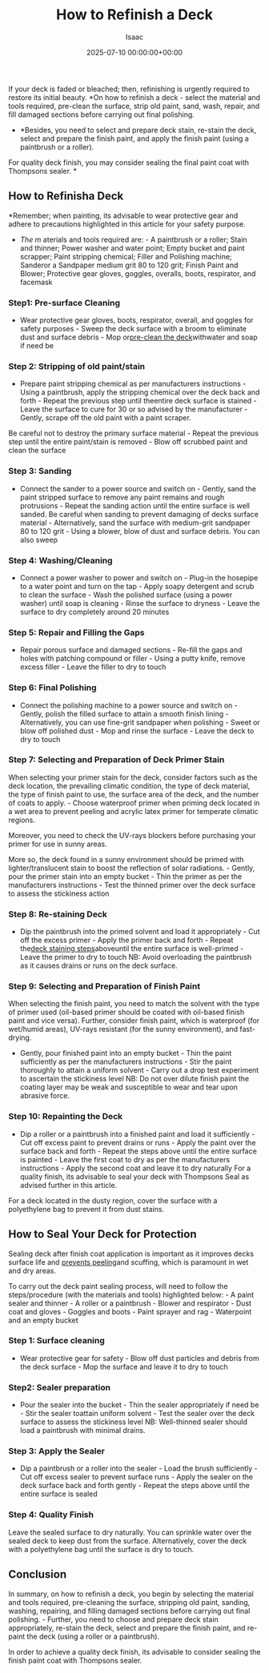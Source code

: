 ﻿---
title: How to Refinish a Deck
description: If your deck is faded or bleached then, refinishing is urgently required to restore its initial beauty. On how to refinish a deck - select the material and...
slug: /how-to-refinish-a-deck/
date: 2025-07-10 00:00:00+00:00
lastmod: 2025-07-10 00:00:00+03:00
author: Isaac
categories:
- DIY Paintings
- Guide
tags:
- diy-paintings
- deck
layout: post
---

If your deck is faded or bleached; then, refinishing is urgently required to restore its initial beauty. *On how to refinish a deck - select the material and tools required, pre-clean the surface, strip old paint, sand, wash, repair, and fill damaged sections before carrying out final polishing.

* *Besides, you need to select and prepare deck stain, re-stain the deck, select and prepare the finish paint, and apply the finish paint (using a paintbrush or a roller).

For quality deck finish, you may consider sealing the final paint coat with Thompsons sealer. *

##

##  How to Refinisha Deck

*Remember; when painting, its advisable to wear protective gear and adhere to precautions highlighted in this article for your safety purpose.

* *The m* aterials and tools required are: - A paintbrush or a roller; Stain and thinner; Power washer and water point; Empty bucket and paint scrapper; Paint stripping chemical; Filler and Polishing machine; Sanderor a Sandpaper medium grit 80 to 120 grit; Finish Paint and Blower; Protective gear gloves, goggles, overalls, boots, respirator, and facemask

###  Step1: Pre-surface Cleaning

- Wear protective gear gloves, boots, respirator, overall, and goggles for safety purposes - Sweep the deck surface with a broom to eliminate dust and surface debris - Mop or[pre-clean the deck](https://pestpolicy.com/how-to-clean-a-deck-before-staining/)withwater and soap if need be

###  Step 2: Stripping of old paint/stain

- Prepare paint stripping chemical as per manufacturers instructions - Using a paintbrush, apply the stripping chemical over the deck back and forth - Repeat the previous step until theentire deck surface is stained - Leave the surface to cure for 30 or so advised by the manufacturer - Gently, scrape off the old paint with a paint scraper.

Be careful not to destroy the primary surface material - Repeat the previous step until the entire paint/stain is removed - Blow off scrubbed paint and clean the surface

###  Step 3: Sanding

- Connect the sander to a power source and switch on - Gently, sand the paint stripped surface to remove any paint remains and rough protrusions - Repeat the sanding action until the entire surface is well sanded. Be careful when sanding to prevent damaging of decks surface material - Alternatively, sand the surface with medium-grit sandpaper 80 to 120 grit - Using a blower, blow of dust and surface debris. You can also sweep

###  Step 4: Washing/Cleaning

- Connect a power washer to power and switch on - Plug-in the hosepipe to a water point and turn on the tap - Apply soapy detergent and scrub to clean the surface - Wash the polished surface (using a power washer) until soap is cleaning - Rinse the surface to dryness - Leave the surface to dry completely around 20 minutes

###  Step 5: Repair and Filling the Gaps

- Repair porous surface and damaged sections - Re-fill the gaps and holes with patching compound or filler - Using a putty knife, remove excess filler - Leave the filler to dry to touch

###  Step 6: Final Polishing

- Connect the polishing machine to a power source and switch on - Gently, polish the filled surface to attain a smooth finish lining - Alternatively, you can use fine-grit sandpaper when polishing - Sweet or blow off polished dust - Mop and rinse the surface - Leave the deck to dry to touch

###  Step 7: Selecting and Preparation of Deck Primer Stain

When selecting your primer stain for the deck, consider factors such as the deck location, the prevailing climatic condition, the type of deck material, the type of finish paint to use, the surface area of the deck, and the number of coats to apply. - Choose waterproof primer when priming deck located in a wet area to prevent peeling and acrylic latex primer for temperate climatic regions.

Moreover, you need to check the UV-rays blockers before purchasing your primer for use in sunny areas.

More so, the deck found in a sunny environment should be primed with lighter/translucent stain to boost the reflection of solar radiations. - Gently, pour the primer stain into an empty bucket - Thin the primer as per the manufacturers instructions - Test the thinned primer over the deck surface to assess the stickiness action

###  Step 8: Re-staining Deck

- Dip the paintbrush into the primed solvent and load it appropriately - Cut off the excess primer - Apply the primer back and forth - Repeat the[deck staining steps](https://pestpolicy.com/how-to-stain-a-deck-for-the-first-time/)aboveuntil the entire surface is well-primed - Leave the primer to dry to touch NB: Avoid overloading the paintbrush as it causes drains or runs on the deck surface.

###  Step 9: Selecting and Preparation of Finish Paint

When selecting the finish paint, you need to match the solvent with the type of primer used (oil-based primer should be coated with oil-based finish paint and vice versa). Further, consider finish paint, which is waterproof (for wet/humid areas), UV-rays resistant (for the sunny environment), and fast-drying.

- Gently, pour finished paint into an empty bucket - Thin the paint sufficiently as per the manufacturers instructions - Stir the paint thoroughly to attain a uniform solvent - Carry out a drop test experiment to ascertain the stickiness level NB: Do not over dilute finish paint the coating layer may be weak and susceptible to wear and tear upon abrasive force.

###  Step 10: Repainting the Deck

- Dip a roller or a paintbrush into a finished paint and load it sufficiently - Cut off excess paint to prevent drains or runs - Apply the paint over the surface back and forth - Repeat the steps above until the entire surface is painted - Leave the first coat to dry as per the manufacturers instructions - Apply the second coat and leave it to dry naturally For a quality finish, its advisable to seal your deck with Thompsons Seal as advised further in this article.

For a deck located in the dusty region, cover the surface with a polyethylene bag to prevent it from dust stains.

##  How to Seal Your Deck for Protection

Sealing deck after finish coat application is important as it improves decks surface life and [prevents peeling](https://pestpolicy.com/how-to-paint-a-deck-with-peeling-paint/)and scuffing, which is paramount in wet and dry areas.

To carry out the deck paint sealing process, will need to follow the steps/procedure (with the materials and tools) highlighted below: - A paint sealer and thinner - A roller or a paintbrush - Blower and respirator - Dust coat and gloves - Goggles and boots - Paint sprayer and rag - Waterpoint and an empty bucket

###  Step 1: Surface cleaning

- Wear protective gear for safety - Blow off dust particles and debris from the deck surface - Mop the surface and leave it to dry to touch

###  Step2: Sealer preparation

- Pour the sealer into the bucket - Thin the sealer appropriately if need be - Stir the sealer toattain uniform solvent - Test the sealer over the deck surface to assess the stickiness level NB: Well-thinned sealer should load a paintbrush with minimal drains.

###  Step 3: Apply the Sealer

- Dip a paintbrush or a roller into the sealer - Load the brush sufficiently - Cut off excess sealer to prevent surface runs - Apply the sealer on the deck surface back and forth gently - Repeat the steps above until the entire surface is sealed

###  Step 4: Quality Finish

Leave the sealed surface to dry naturally. You can sprinkle water over the sealed deck to keep dust from the surface. Alternatively, cover the deck with a polyethylene bag until the surface is dry to touch.

##  Conclusion

In summary, on how to refinish a deck, you begin by selecting the material and tools required, pre-cleaning the surface, stripping old paint, sanding, washing, repairing, and filling damaged sections before carrying out final polishing. - Further, you need to choose and prepare deck stain appropriately, re-stain the deck, select and prepare the finish paint, and re-paint the deck (using a roller or a paintbrush).

In order to achieve a quality deck finish, its advisable to consider sealing the finish paint coat with Thompsons sealer.

